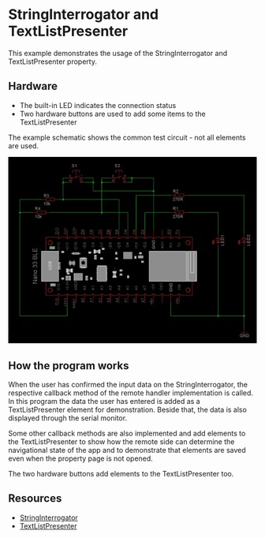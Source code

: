 # StringInterrogator and TextListPresenter

This example demonstrates the usage of the StringInterrogator and TextListPresenter property.

## Hardware

- The built-in LED indicates the connection status
- Two hardware buttons are used to add some items to the TextListPresenter

The example schematic shows the common test circuit - not all elements are used.

![Test Circuit](GeneralSchematic_Nano33Ble.png)

## How the program works

When the user has confirmed the input data on the StringInterrogator, the respective callback method of the remote handler implementation is called. In this program the data the user has entered is added as a TextListPresenter element for demonstration. Beside that, the data is also displayed through the serial monitor.

Some other callback methods are also implemented and add elements to the TextListPresenter to show how the remote side can determine the navigational state of the app and to demonstrate that elements are saved even when the property page is not opened.

The two hardware buttons add elements to the TextListPresenter too.

## Resources

- [StringInterrogator](https://api.laroomy.com/p/property-classes.html#laroomyApiRefMIDStringIG)
- [TextListPresenter](https://api.laroomy.com/p/property-classes.html#laroomyApiRefMIDTextListP)
